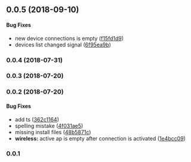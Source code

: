 <a name="0.0.5"></a>
## 0.0.5 (2018-09-10)


#### Bug Fixes

*   new device connections is empty ([f15fd1d9](f15fd1d9))
*   devices list changed signal ([6f95ea9b](6f95ea9b))



<a name="0.0.4"></a>
### 0.0.4 (2018-07-31)




<a name="0.0.3"></a>
### 0.0.3 (2018-07-20)




<a name="0.0.2"></a>
### 0.0.2 (2018-07-20)


#### Bug Fixes

*   add ts ([362c1164](362c1164))
*   spelling mistake ([4f031ae5](4f031ae5))
*   missing install files ([48b5871c](48b5871c))
* **wireless:**  active ap is empty after connection is activated ([1e4bcc09](1e4bcc09))



### 0.0.1
